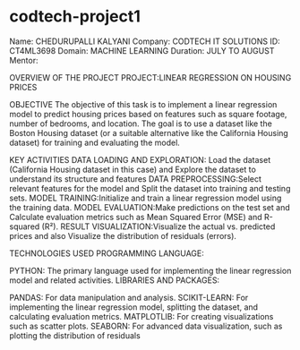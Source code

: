 # codtech-project1
Name: CHEDURUPALLI KALYANI
Company: CODTECH IT SOLUTIONS
ID: CT4ML3698
Domain: MACHINE LEARNING
Duration: JULY TO AUGUST
Mentor:  


OVERVIEW OF THE PROJECT
PROJECT:LINEAR REGRESSION ON HOUSING PRICES

OBJECTIVE
The objective of this task is to implement a linear regression model to predict housing prices based on features such as square footage, number of bedrooms, and location. The goal is to use a dataset like the Boston Housing dataset (or a suitable alternative like the California Housing dataset) for training and evaluating the model.

KEY ACTIVITIES
DATA LOADING AND EXPLORATION: Load the dataset (California Housing dataset in this case) and Explore the dataset to understand its structure and features
DATA PREPROCESSING:Select relevant features for the model and Split the dataset into training and testing sets.
MODEL TRAINING:Initialize and train a linear regression model using the training data.
MODEL EVALUATION:Make predictions on the test set and Calculate evaluation metrics such as Mean Squared Error (MSE) and R-squared (R²).
RESULT VISUALIZATION:Visualize the actual vs. predicted prices and also Visualize the distribution of residuals (errors).

TECHNOLOGIES USED
PROGRAMMING LANGUAGE:

PYTHON: The primary language used for implementing the linear regression model and related activities.
LIBRARIES AND PACKAGES:

PANDAS: For data manipulation and analysis.
SCIKIT-LEARN: For implementing the linear regression model, splitting the dataset, and calculating evaluation metrics.
MATPLOTLIB: For creating visualizations such as scatter plots.
SEABORN: For advanced data visualization, such as plotting the distribution of residuals
